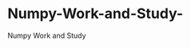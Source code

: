# Numpy-Work-and-Study-
Numpy Work and Study 
                
                
              
                     
                  
                             
                 
                  
                    
                    
             
                                  
                                                         
                   
                       
                

